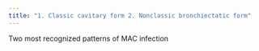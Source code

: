 ```yaml
---
title: "1. Classic cavitary form 2. Nonclassic bronchiectatic form"
---
```

Two most recognized patterns of MAC infection


